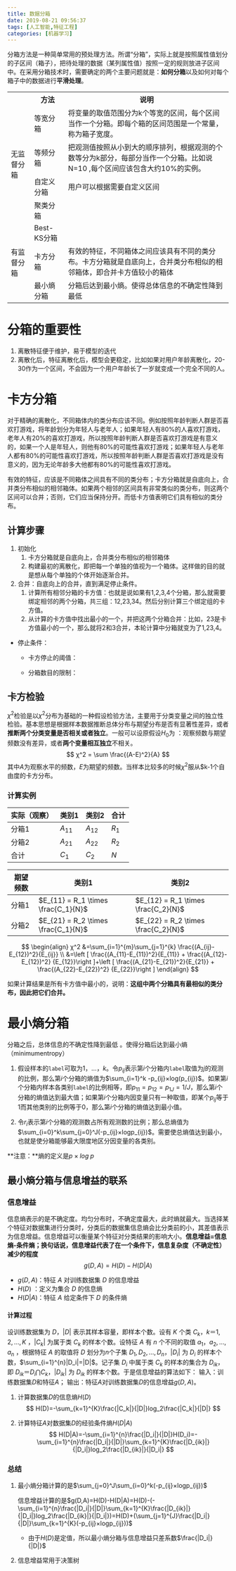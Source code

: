 ```yaml
---
title: 数据分箱
date: 2019-08-21 09:56:37
tags: [人工智能,特征工程]
categories: [机器学习]
---
```


分箱方法是一种简单常用的预处理方法。所谓“分箱”，实际上就是按照属性值划分的子区间（箱子），把待处理的数据（某列属性值）按照一定的规则放进子区间中。在采用分箱技术时，需要确定的两个主要问题就是：**如何分箱**以及如何对每个箱子中的数据进行**平滑处理**。  

<table>
  <tr>
    <th></th>
    <th>方法</th>
    <th>说明</th>
  </tr>
  <tr>
    <td rowspan="4">无监督分箱</td>
    <td>等宽分箱</td>
    <td>将变量的取值范围分为k个等宽的区间，每个区间当作一个分箱。即每个箱的区间范围是一个常量，称为箱子宽度。</td>
  </tr>
  <tr>
    <td>等频分箱</td>
    <td>把观测值按照从小到大的顺序排列，根据观测的个数等分为k部分，每部分当作一个分箱。比如说 N=10 ,每个区间应该包含大约10%的实例。</td>
  </tr>
  <tr>
    <td>自定义分箱</td>
    <td>用户可以根据需要自定义区间</td>
  </tr>
  <tr>
    <td>聚类分箱</td>
    <td></td>
  </tr>
  <tr>
    <td rowspan="3">有监督分箱</td>
    <td>Best-KS分箱</td>
    <td></td>
  </tr>
  <tr>
    <td>卡方分箱</td>
    <td>有效的特征，不同箱体之间应该具有不同的类分布。卡方分箱就是自底向上，合并类分布相似的相邻箱体，即合并卡方值较小的箱体</td>
  </tr>
  <tr>
    <td>最小熵分箱</td>
    <td>分箱后达到最小熵。使得总体信息的不确定性降到最低</td>
  </tr>
</table>

<!--more-->

# 分箱的重要性

1. 离散特征便于维护，易于模型的迭代
2. 离散化后，特征离散化后，模型会更稳定，比如如果对用户年龄离散化，20-30作为一个区间，不会因为一个用户年龄长了一岁就变成一个完全不同的人。

# 卡方分箱

对于精确的离散化，不同箱体内的类分布应该不同。例如按照年龄判断人群是否喜欢打游戏，将年龄划分为年轻人与老年人；如果年轻人有80%的人喜欢打游戏，老年人有20%的喜欢打游戏，所以按照年龄判断人群是否喜欢打游戏是有意义的，如果一个人是年轻人，则他有80%的可能性喜欢打游戏；如果年轻人与老年人都有80%的可能性喜欢打游戏，所以按照年龄判断人群是否喜欢打游戏是没有意义的，因为无论年龄多大他都有80%的可能性喜欢打游戏。

有效的特征，应该是不同箱体之间具有不同的类分布；卡方分箱就是自底向上，合并类分布相似的相邻箱体。如果两个相邻的区间具有非常类似的类分布，则这两个区间可以合并；否则，它们应当保持分开。而低卡方值表明它们具有相似的类分布。

## 计算步骤

1. 初始化
   1. 卡方分箱就是自底向上，合并类分布相似的相邻箱体
   2. 构建最初的离散化，即把每一个单独的值视为一个箱体。这样做的目的就是想从每个单独的个体开始逐渐合并。
2. 合并：自底向上的合并，直到满足停止条件。
   1. 计算所有相邻分箱的卡方值：也就是说如果有1,2,3,4个分箱，那么就需要绑定相邻的两个分箱，共三组：12,23,34。然后分别计算三个绑定组的卡方值。
   2. 从计算的卡方值中找出最小的一个，并把这两个分箱合并：比如，23是卡方值最小的一个，那么就将2和3合并，本轮计算中分箱就变为了1,23,4。
- 停止条件：

  - 卡方停止的阈值：

  - 分箱数目的限制：
  
  

## 卡方检验

$χ^2$检验是以$χ^2$分布为基础的一种假设检验方法，主要用于分类变量之间的独立性检验。基本思想是根据样本数据推断总体分布与期望分布是否有显著性差异，或者**推断两个分类变量是否相关或者独立**。一般可以设原假设$H_0$为 ：观察频数与期望频数没有差异，或者**两个变量相互独立**不相关。
$$
χ^2 = \sum \frac{(A-E)^2}{A}
$$
其中$A$为观察水平的频数，$E$为期望的频数。当样本比较多的时候$χ^2$服从$k-1个自由度的卡方分布。



### 计算实例

| 实际（观察） | 类别1    | 类别2    | 合计  |
| ------------ | -------- | -------- | ----- |
| 分箱1        | $A_{11}$ | $A_{12}$ | $R_1$ |
| 分箱2        | $A_{21}$ | $A_{22}$ | $R_2$ |
| 合计         | $C_1$    | $C_2$    | $N$   |

| 期望频数 | 类别1                               | 类别2                               |
| -------- | ----------------------------------- | ----------------------------------- |
| 分箱1    | $E_{11} = R_1 \times \frac{C_1}{N}$ | $E_{12} = R_1 \times \frac{C_2}{N}$ |
| 分箱2    | $E_{21} = R_2 \times \frac{C_1}{N}$ | $E_{22} = R_2 \times \frac{C_2}{N}$ |

$$
\begin{align}
χ^2 &=\sum_{i=1}^{m}\sum_{j=1}^{k} \frac{(A_{ij}-E_{12})^2}{E_{ij}} \\
&=\left [ \frac{(A_{11}-E_{11})^2}{E_{11}} + \frac{(A_{12}-E_{12})^2} {E_{12}}\right ]+\left [ \frac{(A_{21}-E_{21})^2}{E_{21}} + \frac{(A_{22}-E_{22})^2} {E_{22}}\right ]
\end{align}
$$

如果计算结果是所有卡方值中最小的，说明：**这组中两个分箱具有最相似的类分布，因此把它们合并。**

# 最小熵分箱

分箱之后，总体信息的不确定性降到最低 。使得分箱后达到最小熵（minimumentropy）

1. 假设样本的`label`可取为$1，…，k$。令$p_{ij}$表示第$i$个分箱内`label`取值为$j$的观测的比例，那么第$i$个分箱的熵值为$\sum_{i=1}^k -p_{ij}×log(p_{ij})$。如果第$i$个分箱内样本各类别`label`的比例相等，即$p_{11}=p_{12}=p_{1J}=1/J$，那么第$i$个分箱的熵值达到最大值；如果第$i$个分箱内因变量只有一种取值，即某个$p_{ij}$等于1而其他类别的比例等于0，那么第$i$个分箱的熵值达到最小值。 

2. 令$r_i$表示第$i$个分箱的观测数占所有观测数的比例；那么总熵值为$\sum_{i=0}^k\sum_{j=0}^J(-p_{ij}×logp_{ij})$。需要使总熵值达到最小，也就是使分箱能够最大限度地区分因变量的各类别。

**注意：**熵的定义是$p \times log \; p$

## 最小熵分箱与信息增益的联系

### 信息增益

信息熵表示的是不确定度。均匀分布时，不确定度最大，此时熵就最大。当选择某个特征对数据集进行分类时，分类后的数据集信息熵会比分类前的小，其差值表示为信息增益。信息增益可以衡量某个特征对分类结果的影响大小。**信息增益=信息熵-条件熵；换句话说，信息增益代表了在一个条件下，信息复杂度（不确定性）减少的程度**
$$
g(D,A)=H(D)-H(D|A)
$$

-  $g(D,A)$：特征 $A$ 对训练数据集 $D$ 的信息增益
-  $H(D)$ ：定义为集合 $D$ 的信息熵
-  $H(D|A)$：特征 $A$ 给定条件下 $D$ 的条件熵

#### 计算过程

设训练数据集为 $D$，$|D|$ 表示其样本容量，即样本个数。设有 $K$ 个类 $C_k，k＝1,2,…,K$ ，$|C_k|$ 为属于类 $C_k$ 的样本个数。设特征 $A$ 有 $n$ 个不同的取值 ${a_1，a_2,…,a_n}$ ，根据特征 $A$ 的取值将 $D$ 划分为$n$个子集 $D_1,D_2,…,D_n$，$|D_i|$ 为 $D_i$ 的样本个数，$\sum_{i=1}^{n}|D_i|=|D|$。记子集 $D_i$ 中属于类 $C_k$ 的样本的集合为 $D_{ik}$，即 $D_{ik}＝D_i⋂C_k$，$|D_{ik}|$ 为 $D_{ik}$ 的样本个数。于是信息增益的算法如下：
输入：训练数据集$D$和特征$A$；
输出：特征$A$对训练数据集$D$的信息增益$g(D,A)$。

1. 计算数据集$D$的信息熵$H(D)$
   $$
   H(D)=-\sum_{k=1}^{K}\frac{|C_k|}{|D|}log_2\frac{|C_k|}{|D|}
   $$
   

2. 计算特征$A$对数据集$D$的经验条件熵$H(D|A)$
   $$
   H(D|A)=-\sum_{i=1}^{n}\frac{|D_i|}{|D|}H(D_i)=-\sum_{i=1}^{n}\frac{|D_i|}{|D|}\sum_{k=1}^{K}\frac{|D_{ik}|}{|D_i|}log_2\frac{|D_{ik}|}{|D_i|}
   $$
   

### 总结

1. 最小熵分箱计算的是$\sum_{j=0}^J\sum_{i=0}^k(-p_{ij}×logp_{ij})$

   信息增益计算的是$g(D,A)=H(D)-H(D|A)=H(D)-(-\sum_{i=1}^{n}\frac{|D_i|}{|D|}\sum_{k=1}^{K}\frac{|D_{ik}|}{|D_i|}log_2\frac{|D_{ik}|}{|D_i|})=H(D)+(\sum_{j=1}^{J}\frac{|D_i|}{|D|}\sum_{k=1}^{K}(-p_{ij}×logp_{ij}))$

   - 由于$H(D)$是定值，所以最小熵分箱与信息增益只差系数$\frac{|D_i|}{|D|}$

2. 信息增益常用于决策树